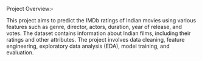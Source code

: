 Project Overview:-

This project aims to predict the IMDb ratings of Indian movies using various features such as genre, director, actors, duration, year of release, and votes. The dataset contains information about Indian films, including their ratings and other attributes. The project involves data cleaning, feature engineering, exploratory data analysis (EDA), model training, and evaluation.


